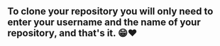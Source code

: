 ## To clone your repository you will only need to enter your username and the name of your repository, and that's it. 😁❤

